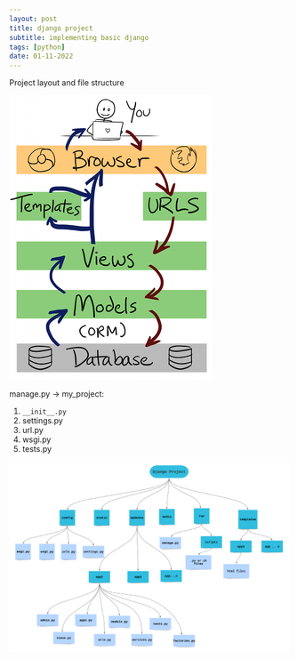 ```yaml
---
layout: post
title: django project
subtitle: implementing basic django
tags: [python]
date: 01-11-2022 
---
```

Project layout and file structure

![](../../../assets/images/django_arch/django_begin.png)

manage.py -> my_project:
1. `__init__.py`
2. settings.py
3. url.py
4. wsgi.py
5. tests.py

![](../../../assets/images/django_arch/proj_arch.png)